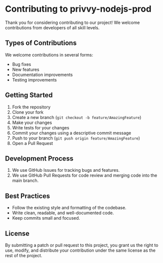 # Contributing to privvy-nodejs-prod

Thank you for considering contributing to our project! We welcome contributions from developers of all skill levels.

## Types of Contributions

We welcome contributions in several forms:

- Bug fixes
- New features
- Documentation improvements
- Testing improvements

## Getting Started

1. Fork the repository
2. Clone your fork
3. Create a new branch (`git checkout -b feature/AmazingFeature`)
4. Make your changes
5. Write tests for your changes
6. Commit your changes using a descriptive commit message
7. Push to your branch (`git push origin feature/AmazingFeature`)
8. Open a Pull Request

## Development Process

1. We use GitHub Issues for tracking bugs and features.
2. We use GitHub Pull Requests for code review and merging code into the main branch.

## Best Practices

- Follow the existing style and formatting of the codebase.
- Write clean, readable, and well-documented code.
- Keep commits small and focused.

## License

By submitting a patch or pull request to this project, you grant us the right to use, modify, and distribute your contribution under the same license as the rest of the project.